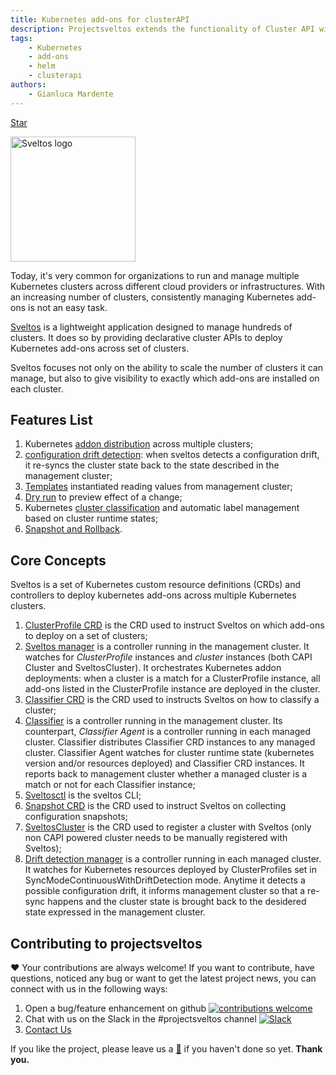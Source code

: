```yaml
---
title: Kubernetes add-ons for clusterAPI
description: Projectsveltos extends the functionality of Cluster API with a solution for managing the installation, configuration & deletion of kubernetes cluster add-ons.
tags:
    - Kubernetes
    - add-ons
    - helm
    - clusterapi
authors:
    - Gianluca Mardente
---
```


<a class="github-button" href="https://github.com/projectsveltos/sveltos-manager" data-icon="octicon-star" data-show-count="true" aria-label="Star projectsveltos/sveltos-manager on GitHub">Star</a>

<img src="https://raw.githubusercontent.com/projectsveltos/sveltos/main/docs/assets/logo.png" width="200" alt="Sveltos logo">

Today, it's very common for organizations to run and manage multiple Kubernetes clusters across different cloud providers or infrastructures. With an increasing number of clusters, consistently managing Kubernetes add-ons is not an easy task.

[Sveltos](https://github.com/projectsveltos) is a lightweight application designed to manage hundreds of clusters. It does so by providing declarative cluster APIs to deploy Kubernetes add-ons across set of clusters.

Sveltos focuses not only on the ability to scale the number of clusters it can manage, but also to give visibility to exactly which add-ons are installed on each cluster.

## Features List
1. Kubernetes [addon distribution](addons.md) across multiple clusters;
2. [configuration drift detection](configuration.md#configuration-drift): when sveltos detects a configuration drift, it re-syncs the cluster state back to the state described in the management cluster;
3. [Templates](template.md) instantiated reading values from management cluster;
4. [Dry run](configuration.md#dryrun-mode) to preview effect of a change; 
5. Kubernetes [cluster classification](labels_management.md) and automatic label management based on cluster runtime states;
6. [Snapshot and Rollback](snapshot.md).

## Core Concepts

Sveltos is a set of Kubernetes custom resource definitions (CRDs) and controllers to deploy kubernetes add-ons across multiple Kubernetes clusters.

1. [ClusterProfile CRD](configuration.md#deploying-add-ons) is the CRD used to instruct Sveltos on which add-ons to deploy on a set of clusters;
2. [Sveltos manager](configuration.md#sveltos-manager) is a controller running in the management cluster. It watches for *ClusterProfile* instances and *cluster* instances (both CAPI Cluster and SveltosCluster). It orchestrates Kubernetes addon deployments: when a cluster is a match for a ClusterProfile instance, all add-ons listed in the ClusterProfile instance are deployed in the cluster.
3. [Classifier CRD](configuration.md#managing-labels) is the CRD used to instructs Sveltos on how to classify a cluster;
4. [Classifier](configuration.md#classifier) is a controller running in the management cluster. Its counterpart, *Classifier Agent* is a controller running in each managed cluster. Classifier distributes Classifier CRD instances to any managed cluster. Classifier Agent watches for cluster runtime state (kubernetes version and/or resources deployed) and Classifier CRD instances. It reports back to management cluster whether a managed cluster is a match or not for each Classifier instance;
5. [Sveltosctl](https://github.com/projectsveltos/sveltosctl) is the sveltos CLI; 
6. [Snapshot CRD](configuration.md#snapshot) is the CRD used to instruct Sveltos on collecting configuration snapshots;
7. [SveltosCluster](register-cluster.md#register-cluster) is the CRD used to register a cluster with Sveltos (only non CAPI powered cluster needs to be manually registered with Sveltos);
8. [Drift detection manager](configuration.md#configuration-drift) is a controller running in each managed cluster. It watches for Kubernetes resources deployed by ClusterProfiles set in SyncModeContinuousWithDriftDetection mode. Anytime it detects a possible configuration drift, it informs management cluster so that a re-sync happens and the cluster state is brought back to the desidered state expressed in the management cluster.

## Contributing to projectsveltos
❤️ Your contributions are always welcome! If you want to contribute, have questions, noticed any bug or want to get the latest project news, you can connect with us in the following ways:

1. Open a bug/feature enhancement on github [![contributions welcome](https://img.shields.io/badge/contributions-welcome-brightgreen.svg?style=flat)](https://github.com/projectsveltos/sveltos-manager/issues)
2. Chat with us on the Slack in the #projectsveltos channel [![Slack](https://img.shields.io/badge/join%20slack-%23projectsveltos-brighteen)](https://join.slack.com/t/projectsveltos/shared_invite/zt-1hraownbr-W8NTs6LTimxLPB8Erj8Q6Q)
3. [Contact Us](mailto:support@projectsveltos.io)

If you like the project, please leave us a [:star2:](https://github.com/projectsveltos/sveltos-manager) if you haven't done so yet. **Thank you.**

<script async defer src="https://buttons.github.io/buttons.js"></script>
